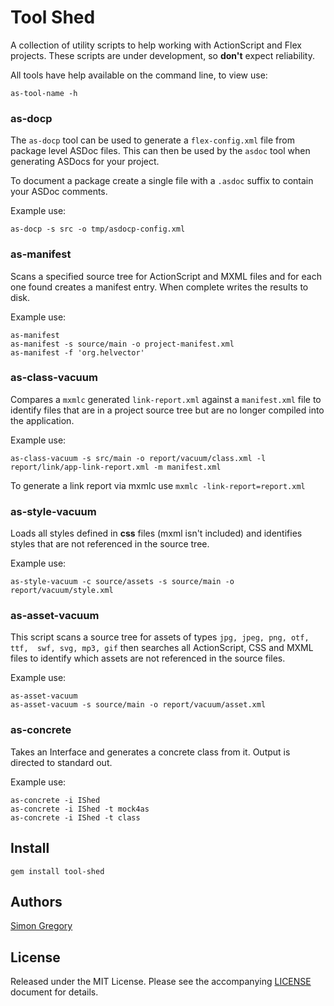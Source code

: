 # Tool Shed

A collection of utility scripts to help working with ActionScript and Flex 
projects. These scripts are under development, so **don't** expect reliability.

All tools have help available on the command line, to view use:

    as-tool-name -h

### as-docp

The `as-docp` tool can be used to generate a `flex-config.xml` file from package
level ASDoc files. This can then be used by the `asdoc` tool when generating
ASDocs for your project.

To document a package create a single file with a `.asdoc` suffix to contain
your ASDoc comments.

Example use:

    as-docp -s src -o tmp/asdocp-config.xml

### as-manifest

Scans a specified source tree for ActionScript and MXML files and for each one
found creates a manifest entry. When complete writes the results to disk.

Example use:

    as-manifest
    as-manifest -s source/main -o project-manifest.xml
    as-manifest -f 'org.helvector'

### as-class-vacuum

Compares a `mxmlc` generated `link-report.xml` against a `manifest.xml` file to
identify files that are in a project source tree but are no longer compiled
into the application.

Example use:

    as-class-vacuum -s src/main -o report/vacuum/class.xml -l report/link/app-link-report.xml -m manifest.xml

To generate a link report via mxmlc use `mxmlc -link-report=report.xml`

### as-style-vacuum

Loads all styles defined in **css** files (mxml isn't included) and identifies
styles that are not referenced in the source tree.

Example use:

    as-style-vacuum -c source/assets -s source/main -o report/vacuum/style.xml

### as-asset-vacuum

This script scans a source tree for assets of types `jpg, jpeg, png, otf, ttf, 
swf, svg, mp3, gif` then searches all ActionScript, CSS and MXML files to 
identify which assets are not referenced in the source files.

Example use:
    
    as-asset-vacuum
    as-asset-vacuum -s source/main -o report/vacuum/asset.xml
    
### as-concrete

Takes an Interface and generates a concrete class from it. Output is directed to
standard out.

Example use:

    as-concrete -i IShed
    as-concrete -i IShed -t mock4as
    as-concrete -i IShed -t class

## Install

    gem install tool-shed

## Authors

[Simon Gregory](http://simongregory.com)

## License

Released under the MIT License. Please see the accompanying [LICENSE](LICENSE) document for
details.

